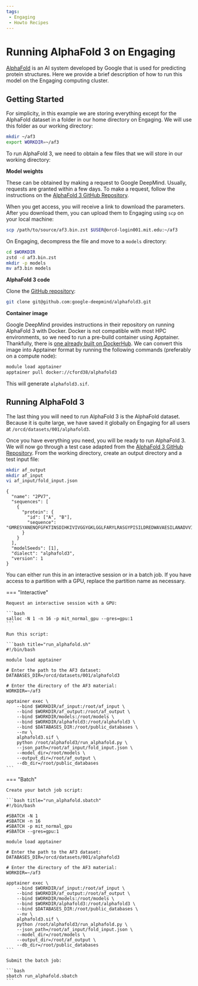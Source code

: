 ```yaml
---
tags:
 - Engaging
 - Howto Recipes
---
```


# Running AlphaFold 3 on Engaging

[AlphaFold](https://deepmind.google/technologies/alphafold/) is an AI system
developed by Google that is used for predicting protein structures. Here we
provide a brief description of how to run this model on the Engaging computing
cluster.

## Getting Started

For simplicity, in this example we are storing everything except for the
AlphaFold dataset in a folder in our home directory on Engaging. We will use
this folder as our working directory:

```bash
mkdir ~/af3
export WORKDIR=~/af3
```

To run AlphaFold 3, we need to obtain a few files that we will store in our
working directory:

**Model weights**

These can be obtained by making a request to Google DeepMind. Usually, requests
are granted within a few days. To make a request, follow the instructions on
the [AlphaFold 3 GitHub Repository](https://github.com/google-deepmind/alphafold3?tab=readme-ov-file#obtaining-model-parameters).

When you get access, you will receive a link to download the parameters. After
you download them, you can upload them to Engaging using `scp` on your local
machine:

```bash
scp /path/to/source/af3.bin.zst $USER@orcd-login001.mit.edu:~/af3
```

On Engaging, decompress the file and move to a `models` directory:

```bash
cd $WORKDIR
zstd -d af3.bin.zst
mkdir -p models
mv af3.bin models
```

**AlphaFold 3 code**

Clone the [GitHub repository](https://github.com/google-deepmind/alphafold3):

```bash
git clone git@github.com:google-deepmind/alphafold3.git
```

**Container image**

Google DeepMind provides instructions in their repository on running AlphaFold 3
with Docker. Docker is not compatible with most HPC environments, so we need
to run a pre-build container using Apptainer. Thankfully, there is [one already
built on DockerHub](https://hub.docker.com/r/cford38/alphafold3). We can convert
this image into Apptainer format by running the following commands (preferably
on a compute node):

```bash
module load apptainer
apptainer pull docker://cford38/alphafold3
```

This will generate `alphafold3.sif`.

## Running AlphaFold 3

The last thing you will need to run AlphaFold 3 is the AlphaFold dataset.
Because it is quite large, we have saved it globally on Engaging for all users
at `/orcd/datasets/001/alphafold3`.

Once you have everything you need, you will be ready to run AlphaFold 3. We will
now go through a test case adapted from the
[AlphaFold 3 GitHub Repository](https://github.com/google-deepmind/alphafold3).
From the working directory, create an output directory and a test input file:

```bash
mkdir af_output
mkdir af_input
vi af_input/fold_input.json
```

```title="fold_input.json"
{
  "name": "2PV7",
  "sequences": [
    {
      "protein": {
        "id": ["A", "B"],
        "sequence": "GMRESYANENQFGFKTINSDIHKIVIVGGYGKLGGLFARYLRASGYPISILDREDWAVAESILANADVVIVSVPINLTLETIERLKPYLTENMLLADLTSVKREPLAKMLEVHTGAVLGLHPMFGADIASMAKQVVVRCDGRFPERYEWLLEQIQIWGAKIYQTNATEHDHNMTYIQALRHFSTFANGLHLSKQPINLANLLALSSPIYRLELAMIGRLFAQDAELYADIIMDKSENLAVIETLKQTYDEALTFFENNDRQGFIDAFHKVRDWFGDYSEQFLKESRQLLQQANDLKQG"
      }
    }
  ],
  "modelSeeds": [1],
  "dialect": "alphafold3",
  "version": 1
}
```

You can either run this in an interactive session or in a batch job. If you have
access to a partition with a GPU, replace the partition name as necessary.

=== "Interactive"

    Request an interactive session with a GPU:

    ```bash
    salloc -N 1 -n 16 -p mit_normal_gpu --gres=gpu:1
    ```

    Run this script:

    ```bash title="run_alphafold.sh"
    #!/bin/bash
 
    module load apptainer

    # Enter the path to the AF3 dataset:
    DATABASES_DIR=/orcd/datasets/001/alphafold3

    # Enter the directory of the AF3 material:
    WORKDIR=~/af3

    apptainer exec \
        --bind $WORKDIR/af_input:/root/af_input \
        --bind $WORKDIR/af_output:/root/af_output \
        --bind $WORKDIR/models:/root/models \
        --bind $WORKDIR/alphafold3:/root/alphafold3 \
        --bind $DATABASES_DIR:/root/public_databases \
        --nv \
        alphafold3.sif \
        python /root/alphafold3/run_alphafold.py \
        --json_path=/root/af_input/fold_input.json \
        --model_dir=/root/models \
        --output_dir=/root/af_output \
        --db_dir=/root/public_databases
    ```

=== "Batch"

    Create your batch job script:

    ```bash title="run_alphafold.sbatch"
    #!/bin/bash
 
    #SBATCH -N 1
    #SBATCH -n 16
    #SBATCH -p mit_normal_gpu
    #SBATCH --gres=gpu:1

    module load apptainer

    # Enter the path to the AF3 dataset:
    DATABASES_DIR=/orcd/datasets/001/alphafold3

    # Enter the directory of the AF3 material:
    WORKDIR=~/af3

    apptainer exec \
        --bind $WORKDIR/af_input:/root/af_input \
        --bind $WORKDIR/af_output:/root/af_output \
        --bind $WORKDIR/models:/root/models \
        --bind $WORKDIR/alphafold3:/root/alphafold3 \
        --bind $DATABASES_DIR:/root/public_databases \
        --nv \
        alphafold3.sif \
        python /root/alphafold3/run_alphafold.py \
        --json_path=/root/af_input/fold_input.json \
        --model_dir=/root/models \
        --output_dir=/root/af_output \
        --db_dir=/root/public_databases
    ```

    Submit the batch job:

    ```bash
    sbatch run_alphafold.sbatch
    ```
